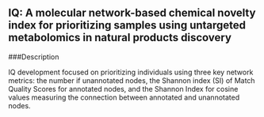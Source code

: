 ## IQ: A molecular network-based chemical novelty index for prioritizing samples using untargeted metabolomics in natural products discovery

###Description

IQ development focused on prioritizing individuals using three key network metrics: the number if unannotated nodes, the Shannon index (SI) of Match Quality Scores for annotated nodes, and the Shannon Index for cosine values measuring the connection between annotated and unannotated nodes.